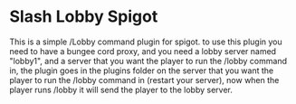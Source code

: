 # Slash Lobby Spigot
 This is a simple /Lobby command plugin for spigot.
 to use this plugin you need to have a bungee cord proxy, and you need a lobby server named "lobby1", and a server that you want the player to run the /lobby command in, the plugin goes in the plugins folder on the server that you want the player to run the /lobby command in (restart your server), now when the player runs /lobby it will send the player to the lobby server.
